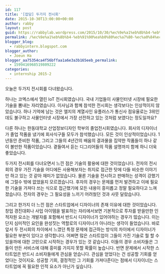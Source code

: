 ```yaml
---
id: 117
title: '[잡담] 두가지 전시회'
date: 2015-10-30T13:00:00+00:00
author: rabby
layout: post
guid: https://rabbylab.wordpress.com/2015/10/30/%ec%9e%a1%eb%8b%b4-%eb%91%90%ea%b0%80%ec%a7%80-%ec%a0%84%ec%8b%9c%ed%9a%8c
permalink: /%ec%9e%a1%eb%8b%b4-%eb%91%90%ea%b0%80%ec%a7%80-%ec%a0%84%ec%8b%9c%ed%9a%8c/
blogger_blog:
  - rabbyintern.blogspot.com
blogger_author:
  - Joeun Ha
blogger_aa75354ca4f56bffaa1a6e3a3b165eeb_permalink:
  - 1599416968519809222
categories:
  - internship 2015-2
---
```

오늘은 두가지 전시회를 다녀왔습니다.

하나는 코엑스에서 열린 IoT 전시회였습니다. 국내 기업들이 사물인터넷 시장에 필요한 기술을 뽐내는 자리였습니다. 이사님과 함께 참석한 전시회는 생각보다는 인상적이지 않았습니다. 하나 기억에 남는 것은 엘지의 계열사인 유플러스가 통신사 점유율로는 3위인데도 불구하고 사물인터넷 시장에서 가장 선전하고 있는 것처럼 보였다는 정도일까요?

다른 하나는 한동대학교 산업정보디자인 학부의 졸업전시회였습니다. 회사의 디자이너가 졸업 작품을 냈기에 회사식구들 모두가 참석했습니다. 모든 것이 인상적이었습니다. 1년동안 준비한 작품, 그리고 그들의 4년간의 배움의 결과물을 집약한 작품들이 하나 같이 볼만한 작품이었습니다. 곁들여서 듣는 디그리어들의 작품 설명까지 함께 하니 더욱 좋았습니다.

두가지 전시회를 다녀오면서 느낀 점은 기술의 활용에 대한 것이었습니다. 전자의 전시회의 경우 가진 기술을 어디에든 사용해보자는 취지로 접근한 탓에 다들 비슷한 이야기만 하고 있는 것 같아 재미가 없었습니다. 물론 기술을 전시하고 판매하는 성격이 강했기에 그럴수 밖에 없었을지 모르겠습니다. 후자의 경우는 문제를 먼저 발견하고 이에 필요한 기술을 가져다 쓰는 식으로 접근했기에 모든 내용이 흥미롭고 정말 필요하다고 느껴졌습니다. 전자의 경우는 그 필요성을 느끼기 어려웠던 것과 사뭇 달랐습니다.

그리고 한가지 더 느낀 점은 스타트업에서 디자이너의 존재 이유에 대한 것이었습니다. 창업 경진대회나 사업 아이템을 발표하는 자리에서보면 기본적으로 투자를 받을만한 인적자원 요소는 개발자를 포함해서 반드시 디자이너가 있어야하는 경우가 많습니다. 이는 단지 심미적인 요인을 완성짓는 역할로의 디자이너가 아니라는 생각이 들었습니다. 바로 앞서 두 전시회의 차이에서 느꼈던 특정 문제에 접근하는 방식의 차이에서 디자이너가 필요한 부분이 있다고 생각합니다. 어쩌면 많은 스타트업이 그들이 가진 기술로 뭘 할 수 있을까에 대한 고민으로 시작하는 경우가 있는 것 같습니다. 이들의 경우 소비자들은 그들이 만든 서비스에 대해 흥미를 가지지 못할 확률이 높습니다. 반면 문제에서 시작한 스타트업은 반드시 소비자들에게 관심을 얻습니다. 관심을 얻었다는 건 성공할 기회를 얻었다는 것이지요. 성공할 기회, 결정적인 그 기회를 가져다준다는 점에서 디자이너는 스타트업에 꼭 필요한 인적 요소가 아닌가 싶습니다.